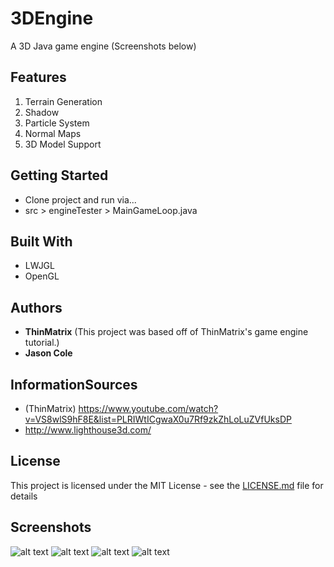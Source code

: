 # 3DEngine

A 3D Java game engine 
(Screenshots below)

## Features

1. Terrain Generation
2. Shadow
3. Particle System
4. Normal Maps
5. 3D Model Support

## Getting Started

* Clone project and run via...
* src > engineTester > MainGameLoop.java

## Built With

* LWJGL
* OpenGL

## Authors

* **ThinMatrix** (This project was based off of ThinMatrix's game engine tutorial.)
* **Jason Cole**

## InformationSources
* (ThinMatrix) https://www.youtube.com/watch?v=VS8wlS9hF8E&list=PLRIWtICgwaX0u7Rf9zkZhLoLuZVfUksDP
* http://www.lighthouse3d.com/

## License

This project is licensed under the MIT License - see the [LICENSE.md](LICENSE.md) file for details

## Screenshots
![alt text](https://github.com/jaymcole/3DEngine/3DEngine_Screenshots/shot1.png)
![alt text](https://github.com/jaymcole/3DEngine/3DEngine_Screenshots/shot2.png)
![alt text](https://github.com/jaymcole/3DEngine/3DEngine_Screenshots/shot3.png)
![alt text](https://github.com/jaymcole/3DEngine/3DEngine_Screenshots/shot4.png)
